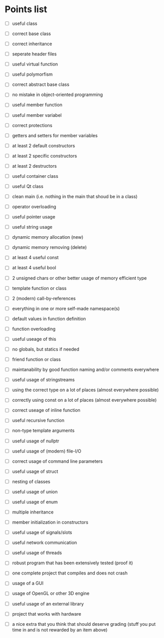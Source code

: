 # Points list
- [ ] useful class
- [ ] correct base class
- [ ] correct inheritance
- [ ] seperate header files
- [ ] useful virtual function
- [ ] useful polymorfism
- [ ] correct abstract base class
- [ ] no mistake in object-oriented programming
- [ ] useful member function
- [ ] useful member variabel
- [ ] correct protections
- [ ] getters and setters for member variables
- [ ] at least 2 default constructors
- [ ] at least 2 specific constructors
- [ ] at least 2 destructors
- [ ] useful container class
- [ ] useful Qt class
- [ ] clean main (i.e. nothing in the main that shoud be in a class)
- [ ] operator overloading
- [ ] useful pointer usage
- [ ] useful string usage
- [ ] dynamic memory allocation (new)
- [ ] dynamic memory removing (delete)
- [ ] at least 4 useful const
- [ ] at least 4 useful bool
- [ ] 2 unsigned chars or other better usage of memory efficient type
- [ ] template function or class
- [ ] 2 (modern) call-by-references
- [ ] everything in one or more self-made namespace(s)
- [ ] default values in function definition
- [ ] function overloading
- [ ] useful useage of this
- [ ] no globals, but statics if needed
- [ ] friend function or class
- [ ] maintanability by good function naming and/or comments everywhere
- [ ] useful usage of stringstreams
- [ ] using the correct type on a lot of places (almost everywhere possible)
- [ ] correctly using const on a lot of places (almost everywhere possible)
- [ ] correct useage of inline function
- [ ] useful recursive function
- [ ] non-type template arguments
- [ ] useful usage of nullptr
- [ ] useful usage of (modern) file-I/O
- [ ] correct usage of command line parameters
- [ ] useful usage of struct
- [ ] nesting of classes
- [ ] useful usage of union
- [ ] useful usage of enum
- [ ] multiple inheritance
- [ ] member initialization in constructors
- [ ] useful usage of signals/slots
- [ ] useful network communication
- [ ] useful usage of threads
- [ ] robust program that has been extensively tested (proof it)
- [ ] one complete project that compiles and does not crash
- [ ] usage of a GUI
- [ ] usage of OpenGL or other 3D engine
- [ ] useful usage of an external library
- [ ] project that works with hardware
- [ ] a nice extra that you think that should deserve grading (stuff you put time in and is not rewarded by an item above)

